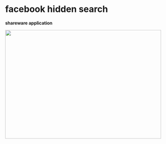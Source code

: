 # facebook hidden search
<p><strong>shareware application</strong></p>
<p><img src="https://www.dropbox.com/s/2fuzjsip32mmdwi/facebookhidden.gif?raw=1" alt="" width="500" height="349" /></p>
